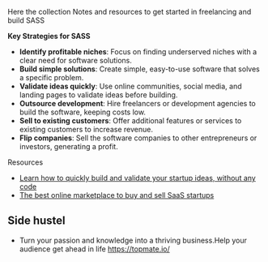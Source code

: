 

Here the collection Notes and resources to get started in freelancing and build SASS


**Key Strategies for SASS** 

- **Identify profitable niches**: Focus on finding underserved niches with a clear need for software solutions.
- **Build simple solutions**: Create simple, easy-to-use software that solves a specific problem.
- **Validate ideas quickly**: Use online communities, social media, and landing pages to validate ideas before building.
- **Outsource development**: Hire freelancers or development agencies to build the software, keeping costs low.
- **Sell to existing customers**: Offer additional features or services to existing customers to increase revenue.
- **Flip companies**: Sell the software companies to other entrepreneurs or investors, generating a profit.

Resources

 - [ Learn how to quickly build and validate your startup ideas, without any code]( https://nocodemvp.com/)
 - [The best online marketplace to buy and sell SaaS startups](https://acquire.com/)  


## Side hustel 

- Turn your passion and knowledge into a thriving business.Help your audience get ahead in life https://topmate.io/ 